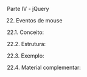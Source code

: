 Parte IV - jQuery

22. Eventos de mouse

22.1. Conceito:

22.2. Estrutura:

22.3. Exemplo:

22.4. Material complementar:
